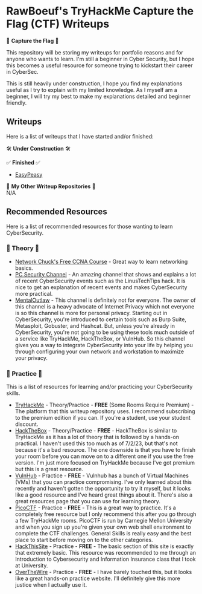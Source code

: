 # RawBoeuf's TryHackMe Capture the Flag (CTF) Writeups  
🚩 **Capture the Flag** 🚩  

This repository will be storing my writeups for portfolio reasons and for anyone who wants to learn. I'm still a beginner in Cyber Security, but I hope this becomes a useful resource for someone trying to kickstart their career in CyberSec.

This is still heavily under construction, I hope you find my explanations useful as I try to explain with my limited knowledge. As I myself am a beginner, I will try my best to make my explanations detailed and beginner friendly.

## Writeups  
Here is a list of writeups that I have started and/or finished:  

🛠️ **Under Construction** 🛠️  
    
✅ **Finished** ✅  
- [EasyPeasy](/writeups/EasyPeasy.md)

📒 **My Other Writeup Repositories** 📒  
N/A

## Recommended Resources
Here is a list of recommended resources for those wanting to learn CyberSecurity.
### 🧮 Theory 🧮
- [Network Chuck's Free CCNA Course](https://www.youtube.com/playlist?list=PLU3VtYsD80AdGkLBXTTkh2Dxw70yWnerh) - Great way to learn networking basics.
- [PC Security Channel](https://www.youtube.com/@pcsecuritychannel) - An amazing channel that shows and explains a lot of recent CyberSecurity events such as the LinusTechTips hack. It is nice to get an explanation of recent events and makes CyberSecurity more practical.
- [MentalOutlaw](https://www.youtube.com/@MentalOutlaw) - This channel is definitely not for everyone. The owner of this channel is a heavy advocate of Internet Privacy which not everyone is so this channel is more for personal privacy. Starting out in CyberSecurity, you're introduced to certain tools such as Burp Suite, Metasploit, Gobuster, and Hashcat. But, unless you're already in CyberSecurity, you're not going to be using these tools much outside of a service like TryHackMe, HackTheBox, or VulnHub. So this channel gives you a way to integrate CyberSecurity into your life by helping you through configuring your own network and workstation to maximize your privacy.
### 🎹 Practice 🎹
This is a list of resources for learning and/or practicing your CyberSecurity skills.
- [TryHackMe](https://tryhackme.com/signup?referrer=61a467c9f76e7b004b1669ae) - Theory/Practice - **FREE** (Some Rooms Require Premium) - The platform that this writeup repository uses. I recommend subscribing to the premium edition if you can. If you're a student, use your student discount. 
- [HackTheBox](https://referral.hackthebox.com/mzwAe2Q) - Theory/Practice - **FREE** - HackTheBox is similar to TryHackMe as it has a lot of theory that is followed by a hands-on practical. I haven't used this too much as of 7/2/23, but that's not because it's a bad resource. The one downside is that you have to finish your room before you can move on to a different one if you use the free version. I'm just more focused on TryHackMe because I've got premium but this is a great resource.
- [VulnHub](https://www.vulnhub.com/) - Practice - **FREE** - Vulnhub has a bunch of Virtual Machines (VMs) that you can practice compromising. I've only learned about this recently and haven't gotten the opportunity to try it myself, but it looks like a good resource and I've heard great things about it. There's also a great resources page that you can use for learning theory.
- [PicoCTF](https://www.picoctf.org) - Practice - **FREE** - This is a great way to practice. It's a completely free resource but I only recommend this after you go through a few TryHackMe rooms. PicoCTF is run by Carnegie Mellon University and when you sign up you're given your own web shell environment to complete the CTF challenges. General Skills is really easy and the best place to start before moving on to the other categories.
- [HackThisSite](https://www.hackthissite.org/) - Practice - **FREE** - The basic section of this site is exactly that extremely basic. This resource was recommended to me through an Introduction to Cybersecurity and Information Insurance class that I took at University.
- [OverTheWire](https://overthewire.org/wargames/) - Practice - **FREE** - I have barely touched this, but it looks like a great hands-on practice website. I'll definitely give this more justice when I actually use it.
